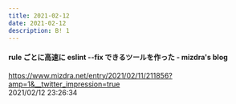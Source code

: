 ```yaml
---
title: 2021-02-12
date: 2021-02-12
description: B! 1
---
```


#### rule ごとに高速に eslint --fix できるツールを作った - mizdra's blog
https://www.mizdra.net/entry/2021/02/11/211856?amp=1&__twitter_impression=true<br>
2021/02/12 23:26:34<br>



